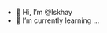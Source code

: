 - 👋 Hi, I’m @Iskhay
- 🌱 I’m currently learning ...


<!---
Iskhay/Iskhay is a ✨ special ✨ repository because its `README.md` (this file) appears on your GitHub profile.
You can click the Preview link to take a look at your changes.
--->
